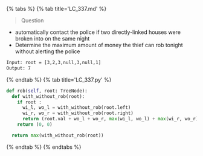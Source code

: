 {% tabs %}
{% tab title='LC_337.md' %}

> Question

* automatically contact the police if two directly-linked houses were broken into on the same night
* Determine the maximum amount of money the thief can rob tonight without alerting the police

```txt
Input: root = [3,2,3,null,3,null,1]
Output: 7
```

{% endtab %}
{% tab title='LC_337.py' %}

```py
def rob(self, root: TreeNode):
  def with_without_rob(root):
    if root :
      wi_l, wo_l = with_without_rob(root.left)
      wi_r, wo_r = with_without_rob(root.right)
      return (root.val + wo_l + wo_r, max(wi_l, wo_l) + max(wi_r, wo_r))
    return (0, 0)

  return max(with_without_rob(root))
```

{% endtab %}
{% endtabs %}
